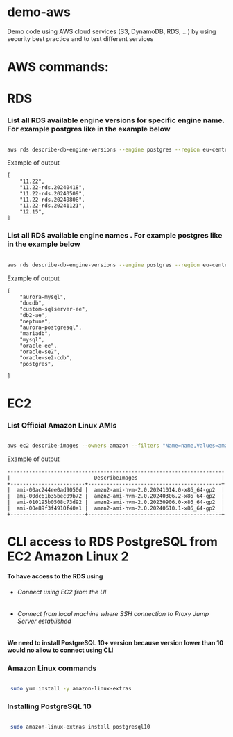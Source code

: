 # demo-aws
Demo code using AWS cloud services (S3, DynamoDB, RDS, ...) by using security best practice and to test different services

# AWS commands:

# **RDS**

### List all RDS available engine versions for specific engine name. For example postgres like in the example below
```bash

aws rds describe-db-engine-versions --engine postgres --region eu-central-1 --query "DBEngineVersions[].EngineVersion"

```


Example of output

```text
[
    "11.22",
    "11.22-rds.20240418",
    "11.22-rds.20240509",
    "11.22-rds.20240808",
    "11.22-rds.20241121",
    "12.15",
]
```


### List all RDS available engine names . For example postgres like in the example below
```bash

aws rds describe-db-engine-versions --engine postgres --region eu-central-1 --query "DBEngineVersions[].EngineVersion"

```

Example of output

```text
[
    "aurora-mysql",
    "docdb",
    "custom-sqlserver-ee",
    "db2-ae",
    "neptune",
    "aurora-postgresql",
    "mariadb",
    "mysql",
    "oracle-ee",
    "oracle-se2",
    "oracle-se2-cdb",
    "postgres",

]
```



# **EC2**

### List Official Amazon Linux AMIs
```bash

aws ec2 describe-images --owners amazon --filters "Name=name,Values=amzn2-ami-hvm-*-x86_64-gp2" --query 'Images[*].[ImageId,Name]' --output table


```

Example of output

```text
----------------------------------------------------------------------
|                           DescribeImages                           |
+------------------------+-------------------------------------------+
|  ami-00ac244ee0ad9050d |  amzn2-ami-hvm-2.0.20241014.0-x86_64-gp2  |
|  ami-00dc61b35bec09b72 |  amzn2-ami-hvm-2.0.20240306.2-x86_64-gp2  |
|  ami-010195b0508c73d92 |  amzn2-ami-hvm-2.0.20230906.0-x86_64-gp2  |
|  ami-00e89f3f4910f40a1 |  amzn2-ami-hvm-2.0.20240610.1-x86_64-gp2  |
+------------------------+-------------------------------------------+
```



# **CLI access to RDS PostgreSQL from EC2 Amazon Linux 2**
#### To have access to the RDS using 
* ###### Connect using EC2 from the UI 
* ###### Connect from local machine where SSH connection to Proxy Jump Server established
#### We need to install PostgreSQL 10+ version because version lower than 10 would no allow to connect using CLI

### Amazon Linux commands
```bash

 sudo yum install -y amazon-linux-extras

```

### Installing PostgreSQL 10 
```bash

 sudo amazon-linux-extras install postgresql10

```
